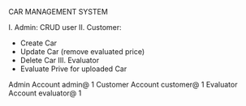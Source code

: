 CAR MANAGEMENT SYSTEM

I. Admin: CRUD user
II. Customer: 
  + Create Car
  + Update Car (remove evaluated price)
  + Delete Car 
III. Evaluator
  + Evaluate Prive for uploaded Car

Admin Account
  admin@
  1
Customer Account
  customer@
  1
Evaluator Account
  evaluator@
  1
